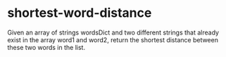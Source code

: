 # shortest-word-distance
Given an array of strings wordsDict and two different strings that already exist in the array word1 and word2, return the shortest distance between these two words in the list.
